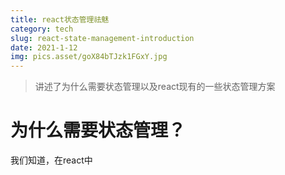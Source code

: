 ```yaml
---
title: react状态管理祛魅
category: tech
slug: react-state-management-introduction
date: 2021-1-12
img: pics.asset/goX84bTJzk1FGxY.jpg
---
```


> 讲述了为什么需要状态管理以及react现有的一些状态管理方案
>
> <!-- end -->

# 为什么需要状态管理？

我们知道，在react中